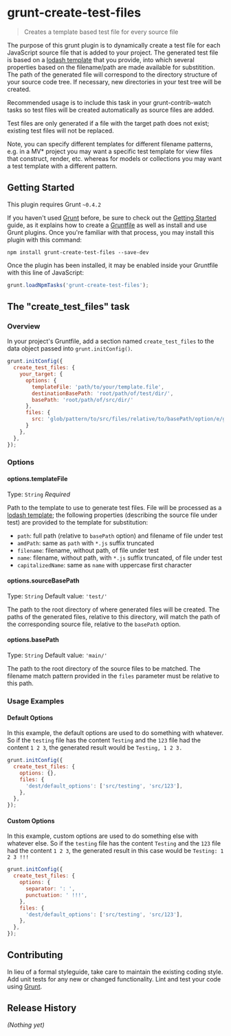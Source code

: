 # grunt-create-test-files

> Creates a template based test file for every source file

The purpose of this grunt plugin is to dynamically create a test file for each JavaScript source file that is added to your project. The generated test file is based on a [lodash template](http://lodash.com/docs#template) that you provide, into which several properties based on the filename/path are made available for substitition. The path of the generated file will correspond to the directory structure of your source code tree. If necessary, new directories in your test tree will be created.

Recommended usage is to include this task in your grunt-contrib-watch tasks so test files will be created automatically as source files are added.

Test files are only generated if a file with the target path does not exist; existing test files will not be replaced.

Note, you can specify different templates for different filename patterns, e.g. in a MV* project you may want a specific test template for view files that construct, render, etc. whereas for models or collections you may want a test template with a different pattern.

## Getting Started
This plugin requires Grunt `~0.4.2`

If you haven't used [Grunt](http://gruntjs.com/) before, be sure to check out the [Getting Started](http://gruntjs.com/getting-started) guide, as it explains how to create a [Gruntfile](http://gruntjs.com/sample-gruntfile) as well as install and use Grunt plugins. Once you're familiar with that process, you may install this plugin with this command:

```shell
npm install grunt-create-test-files --save-dev
```

Once the plugin has been installed, it may be enabled inside your Gruntfile with this line of JavaScript:

```js
grunt.loadNpmTasks('grunt-create-test-files');
```

## The "create_test_files" task

### Overview
In your project's Gruntfile, add a section named `create_test_files` to the data object passed into `grunt.initConfig()`.

```js
grunt.initConfig({
  create_test_files: {
    your_target: {
      options: {
        templateFile: 'path/to/your/template.file',
        destinationBasePath: 'root/path/of/test/dir/',
        basePath: 'root/path/of/src/dir/'
      },
      files: {
        src: 'glob/pattern/to/src/files/relative/to/basePath/option/e/g/**/*.js'
      }
    },
  },
});
```

### Options

#### options.templateFile
Type: `String`
*Required*

Path to the template to use to generate test files. File will be processed as a [lodash template](http://lodash.com/docs#template); the following properties (describing the source file under test) are provided to the template for substitution:

* `path`: full path (relative to `basePath` option) and filename of file under test
* `amdPath`: same as `path` with `*.js` suffix truncated
* `filename`: filename, without path, of file under test
* `name`: filename, without path, with `*.js` suffix truncated, of file under test
* `capitalizedName`: same as `name` with uppercase first character

#### options.sourceBasePath
Type: `String`
Default value: `'test/'`

The path to the root directory of where generated files will be created. The paths of the generated files, relative to this directory, will match the path of the corresponding source file, relative to the `basePath` option.

#### options.basePath
Type: `String`
Default value: `'main/'`

The path to the root directory of the source files to be matched. The filename match pattern provided in the `files` parameter must be relative to this path.

### Usage Examples

#### Default Options
In this example, the default options are used to do something with whatever. So if the `testing` file has the content `Testing` and the `123` file had the content `1 2 3`, the generated result would be `Testing, 1 2 3.`

```js
grunt.initConfig({
  create_test_files: {
    options: {},
    files: {
      'dest/default_options': ['src/testing', 'src/123'],
    },
  },
});
```

#### Custom Options
In this example, custom options are used to do something else with whatever else. So if the `testing` file has the content `Testing` and the `123` file had the content `1 2 3`, the generated result in this case would be `Testing: 1 2 3 !!!`

```js
grunt.initConfig({
  create_test_files: {
    options: {
      separator: ': ',
      punctuation: ' !!!',
    },
    files: {
      'dest/default_options': ['src/testing', 'src/123'],
    },
  },
});
```

## Contributing
In lieu of a formal styleguide, take care to maintain the existing coding style. Add unit tests for any new or changed functionality. Lint and test your code using [Grunt](http://gruntjs.com/).

## Release History
_(Nothing yet)_
